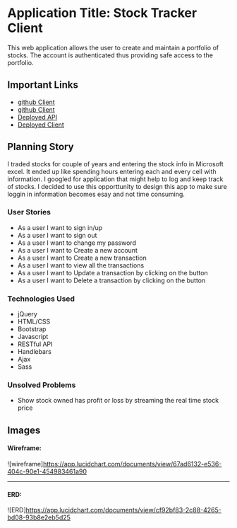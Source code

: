 
# Application Title: Stock Tracker Client

This web application allows the user to create and maintain a portfolio of stocks.
The account is authenticated thus providing safe access to
the portfolio.

## Important Links

- [github Client](https://github.com/zar686/stocks-tracker-client)
- [github Client](https://github.com/zar686/stocks-tracker-api)
- [Deployed API](https://stock-tracker-app-azam.herokuapp.com/)
- [Deployed Client](https://zar686.github.io/stocks-tracker-client/)

## Planning Story

I traded stocks for couple of years and entering the stock info in Microsoft
excel. It ended up like spending hours entering each and every cell with information.
I googled for application that might help to log and keep track of stocks. I decided
to use this opporttunity to design this app to make sure loggin in information
becomes esay and not time consuming.

### User Stories

- As a user I want to sign in/up
- As a user I want to sign out
- As a user I want to change my password
- As a user I want to Create a new account
- As a user I want to Create a new transaction
- As a user I want to view all the transactions
- As a user I want to Update a transaction by clicking on the button
- As a user I want to Delete a transaction by clicking on the button

### Technologies Used

- jQuery
- HTML/CSS
- Bootstrap
- Javascript
- RESTful API
- Handlebars
- Ajax
- Sass

### Unsolved Problems

- Show stock owned has profit or loss by streaming the real time stock price

## Images

#### Wireframe:
![wireframe]https://app.lucidchart.com/documents/view/67ad6132-e536-404c-90e1-454983461a90

---

#### ERD:
![ERD]https://app.lucidchart.com/documents/view/cf92bf83-2c88-4265-bd08-93b8e2eb5d25
